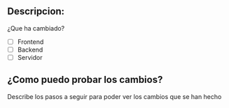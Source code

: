 ## Descripcion: 
¿Que ha cambiado? 
- [ ] Frontend
- [ ] Backend
- [ ] Servidor

## ¿Como puedo probar los cambios? 
Describe los pasos a seguir para poder ver los cambios que se han hecho
